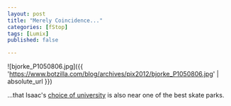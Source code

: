 ```yaml
---
layout: post
title: "Merely Coincidence..."
categories: [fStop]
tags: [Lumix]
published: false

---
```



![bjorke_P1050806.jpg]({{ 'https://www.botzilla.com/blog/archives/pix2012/bjorke_P1050806.jpg' | absolute_url }})


&hellip;that Isaac's <a href="http://www.econ.ucsb.edu/">choice of university</a> is also near one of the best skate parks.
